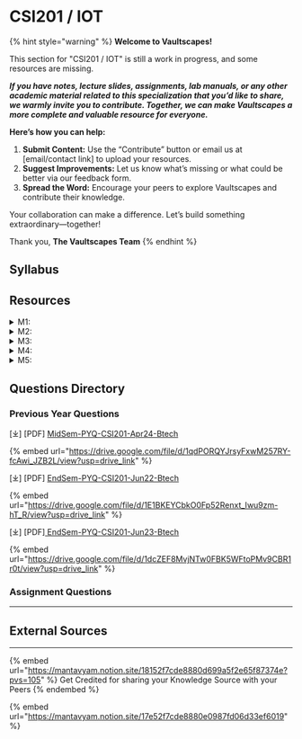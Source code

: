 # CSI201 / IOT

{% hint style="warning" %}
**Welcome to Vaultscapes!**

This section for "CSI201 / IOT" is still a work in progress, and some resources are missing.

_**If you have notes, lecture slides, assignments, lab manuals, or any other academic material related to this specialization that you’d like to share, we warmly invite you to contribute. Together, we can make Vaultscapes a more complete and valuable resource for everyone.**_

**Here’s how you can help:**

1. **Submit Content:** Use the “Contribute” button or email us at \[email/contact link] to upload your resources.
2. **Suggest Improvements:** Let us know what’s missing or what could be better via our feedback form.
3. **Spread the Word:** Encourage your peers to explore Vaultscapes and contribute their knowledge.

Your collaboration can make a difference. Let’s build something extraordinary—together!

Thank you, **The Vaultscapes Team**
{% endhint %}

## Syllabus

## Resources

<details>

<summary>M1: </summary>

_we welcome your contribution to update this space_

</details>

<details>

<summary>M2: </summary>

_we welcome your contribution to update this space_

</details>

<details>

<summary>M3: </summary>

_we welcome your contribution to update this space_

</details>

<details>

<summary>M4: </summary>

_we welcome your contribution to update this space_

</details>

<details>

<summary>M5: </summary>

_we welcome your contribution to update this space_

</details>

## Questions Directory

### Previous Year Questions

\[⤓] \[PDF] [MidSem-PYQ-CSI201-Apr24-Btech](https://drive.google.com/file/d/1qdPORQYJrsyFxwM257RY-fcAwi_JZB2L/view?usp=drive_link)

{% embed url="https://drive.google.com/file/d/1qdPORQYJrsyFxwM257RY-fcAwi_JZB2L/view?usp=drive_link" %}

\[⤓] \[PDF] [EndSem-PYQ-CSI201-Jun22-Btech](https://drive.google.com/file/d/1E1BKEYCbkO0Fp52Renxt_Iwu9zm-hT_R/view?usp=drive_link)

{% embed url="https://drive.google.com/file/d/1E1BKEYCbkO0Fp52Renxt_Iwu9zm-hT_R/view?usp=drive_link" %}

\[⤓] \[PDF][ EndSem-PYQ-CSI201-Jun23-Btech](https://drive.google.com/file/d/1dcZEF8MvjNTw0FBK5WFtoPMv9CBR1r0t/view?usp=drive_link)

{% embed url="https://drive.google.com/file/d/1dcZEF8MvjNTw0FBK5WFtoPMv9CBR1r0t/view?usp=drive_link" %}

### Assignment Questions

***

## External Sources

***

{% embed url="https://mantavyam.notion.site/18152f7cde8880d699a5f2e65f87374e?pvs=105" %}
Get Credited for sharing your Knowledge Source with your Peers
{% endembed %}

{% embed url="https://mantavyam.notion.site/17e52f7cde8880e0987fd06d33ef6019" %}
